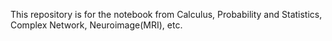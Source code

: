 This repository is for the notebook from Calculus, Probability and Statistics, Complex Network, Neuroimage(MRI), etc.
